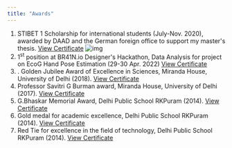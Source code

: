 ```yaml
---
title: "Awards"
---
```

1. STIBET 1 Scholarship for international students (July-Nov. 2020), awarded by DAAD and the German foreign office to support my master's thesis. [View Certificate](https://drive.google.com/file/d/1yO29VvjcBCkUE_8wEnQsMTIwxK6_NPD2/view?usp=sharing) ![img](https://drive.google.com/uc?export=view&id=1yO29VvjcBCkUE_8wEnQsMTIwxK6_NPD2)
2. 1<sup>st</sup> position at BR41N.io Designer's Hackathon, Data Analysis for project on EcoG Hand Pose Estimation (29-30 Apr. 2022) [View Certificate](https://drive.google.com/file/d/1zhNKTYtk3C_dyRjIy9WFephWs844fx69/view?usp=sharing)
3. . Golden Jubilee Award of Excellence in Sciences, Miranda House, University of Delhi (2018). [View Certificate]()
4. Professor Savitri G Burman award, Miranda House, University of Delhi (2017). [View Certificate](https://docs.google.com/document/d/1a5QgajyJT8cC-XhDjcwVCyVY2P7-0vj-3YbiIugvjb4/edit?usp=sharing)
5. G.Bhaskar Memorial Award, Delhi Public School RKPuram (2014). [View Certificate](https://docs.google.com/document/d/1G6RkZM4ReumEHHTQmqq81ty5s8W-LN_F8jb9XQoQK-A/edit?usp=sharing)
6.  Gold medal for academic excellence, Delhi Public School RKPuram (2014). [View Certificate](https://docs.google.com/document/d/1i_kgqFBZT6rdQV1V3-7nG0tc60o-bKPwaTeM_HpNyU/edit?usp=sharing)
7. Red Tie for excellence in the field of technology, Delhi Public School RKPuram (2014). [View Certificate](https://drive.google.com/file/d/0ByUQyOO8dnOQV2kzVUdoMml6Y2RuYlF1LTFHWGg3U0VfYXQw/view?usp=sharing&resourcekey=0-hyXRN-dC0xVGXygVbYK3fw)
